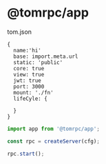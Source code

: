 
# @tomrpc/app


tom.json

```
{
  name:'hi'
  base: import.meta.url
  static: 'public'
  core: true
  view: true
  jwt: true
  port: 3000
  mount: './fn'
  lifeCyle: {

  }
}
```


```js
import app from '@tomrpc/app';

const rpc = createServer(cfg);

rpc.start();

```
